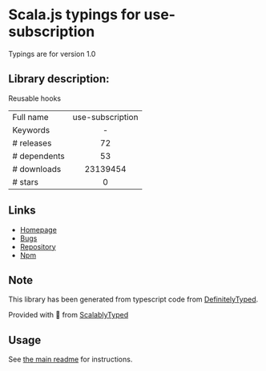 
# Scala.js typings for use-subscription

Typings are for version 1.0

## Library description:
Reusable hooks

|                    |                 |
| ------------------ | :-------------: |
| Full name          | use-subscription |
| Keywords           | - |
| # releases         | 72 |
| # dependents       | 53 |
| # downloads        | 23139454 |
| # stars            | 0 |

## Links
- [Homepage](https://github.com/facebook/react#readme)
- [Bugs](https://github.com/facebook/react/issues)
- [Repository](https://github.com/facebook/react)
- [Npm](https://www.npmjs.com/package/use-subscription)
    


## Note
This library has been generated from typescript code from [DefinitelyTyped](https://definitelytyped.org).

Provided with :purple_heart: from [ScalablyTyped](https://github.com/oyvindberg/ScalablyTyped)

## Usage
See [the main readme](../../readme.md) for instructions.


